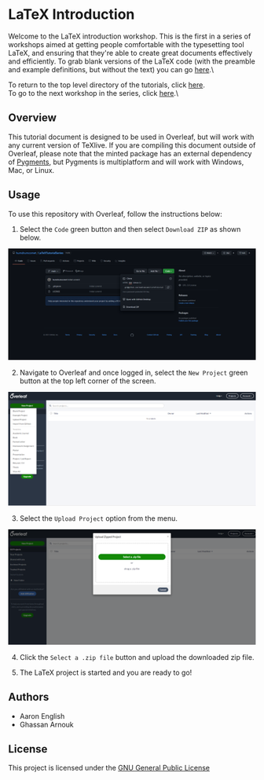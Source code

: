 # LaTeX Introduction

Welcome to the LaTeX introduction workshop.
This is the first in a series of workshops aimed at getting people comfortable with the typesetting tool LaTeX, and ensuring that they're able to create great documents effectively and efficiently.
To grab blank versions of the LaTeX code (with the preamble and example definitions, but without the text) you can go [here](https://github.com/humdrumcomet/LaTeXCodingSession).\

To return to the top level directory of the tutorials, click [here](https://github.com/humdrumcomet/LaTeXTutorialSeries).\
To go to the next workshop in the series, click [here](https://github.com/humdrumcomet/LaTeXAdvancedWorkshop).\


## Overview
This tutorial document is designed to be used in Overleaf, but will work with any current version of TeXlive. 
If you are compiling this document outside of Overleaf, please note that the minted package has an external dependency of [Pygments](https://pygments.org/), but Pygments is multiplatform and will work with Windows, Mac, or Linux.

## Usage
To use this repository with Overleaf, follow the instructions below:

1. Select the `Code` green button and then select `Download ZIP` as shown below.

![attributes](img/downloadZip.png)

2. Navigate to Overleaf and once logged in, select the `New Project` green button at the top left corner of the screen.

![attributes](img/overleafUploadProject.png)

3. Select the `Upload Project` option from the menu.

![attributes](img/selectazip.png)

4. Click the `Select a .zip file` button and upload the downloaded zip file.

5. The LaTeX project is started and you are ready to go!

## Authors

* Aaron English
* Ghassan Arnouk

## License

This project is licensed under the [GNU General Public License](LICENSE)

[LICENSE]: https://github.com/humdrumcomet/LaTeXTutorialSeries/blob/main/LICENSE

